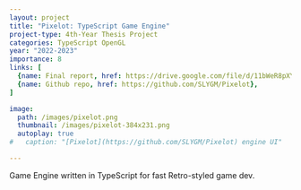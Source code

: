 ```yaml
---
layout: project
title: "Pixelot: TypeScript Game Engine"
project-type: 4th-Year Thesis Project
categories: TypeScript OpenGL
year: "2022-2023"
importance: 8
links: [
  {name: Final report, href: https://drive.google.com/file/d/11bWeR8pXYiaArYFmVs9jJsICFRe8uLjJ/view},
  {name: Github repo, href: https://github.com/SLYGM/Pixelot},
]

image:
  path: /images/pixelot.png
  thumbnail: /images/pixelot-384x231.png
  autoplay: true
#   caption: "[Pixelot](https://github.com/SLYGM/Pixelot) engine UI"

---
```


Game Engine written in TypeScript for fast Retro-styled game dev.<br>

